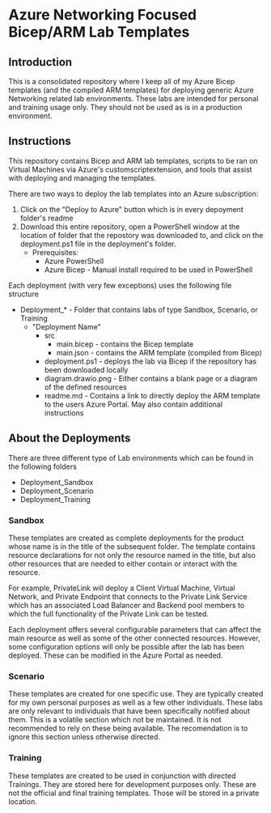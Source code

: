 # Azure Networking Focused Bicep/ARM Lab Templates

## Introduction

This is a consolidated repository where I keep all of my Azure Bicep templates (and the compiled ARM templates) for deploying generic Azure Networking related lab environments.  These labs are intended for personal and training usage only.  They should not be used as is in a production environment.

## Instructions

This repository contains Bicep and ARM lab templates, scripts to be ran on Virtual Machines via Azure's customscriptextension, and tools that assist with deploying and managing the templates.

There are two ways to deploy the lab templates into an Azure subscription:

1. Click on the "Deploy to Azure" button which is in every depoyment folder's readme
2. Download this entire repository, open a PowerShell window at the location of folder that the repostory was downloaded to, and click on the deployment.ps1 file in the deployment's folder.
    - Prerequisites:
        - Azure PowerShell 
        - Azure Bicep - Manual install required to be used in PowerShell

Each deployment (with very few exceptions) uses the following file structure

- Deployment_* - Folder that contains labs of type Sandbox, Scenario, or Training
    - "Deployment Name"
        - src
            - main.bicep - contains the Bicep template
            - main.json - contains the ARM template (compiled from Bicep)
        - deployment.ps1 - deploys the lab via Bicep if the repository has been downloaded locally
        - diagram.drawio.png - Either contains a blank page or a diagram of the defined resources
        - readme.md - Contains a link to directly deploy the ARM template to the users Azure Portal.  May also contain additional instructions

## About the Deployments

There are three different type of Lab environments which can be found in the following folders

* Deployment_Sandbox
* Deployment_Scenario
* Deployment_Training

### Sandbox

These templates are created as complete deployments for the product whose name is in the title of the subsequent folder.  The template contains resource declarations for not only the resource named in the title, but also other resources that are needed to either contain or interact with the resource.  

For example, PrivateLink will deploy a Client Virtual Machine, Virtual Network, and Private Endpoint that connects to the Private Link Service which has an associated Load Balancer and Backend pool members to which the full functionality of the Private Link can be tested.

Each deployment offers several configurable parameters that can affect the main resource as well as some of the other connected resources.  However, some configuration options will only be possible after the lab has been deployed.  These can be modified in the Azure Portal as needed.

### Scenario

These templates are created for one specific use.  They are typically created for my own personal purposes as well as a few other individuals.  These labs are only relevant to individuals that have been specifically notified about them.  This is a volatile section which not be maintained.  It is not recommended to rely on these being available.  The recomendation is to ignore this section unless otherwise directed.

### Training

These templates are created to be used in conjunction with directed Trainings.  They are stored here for development purposes only.  These are not the official and final training templates.  Those will be stored in a private location.


